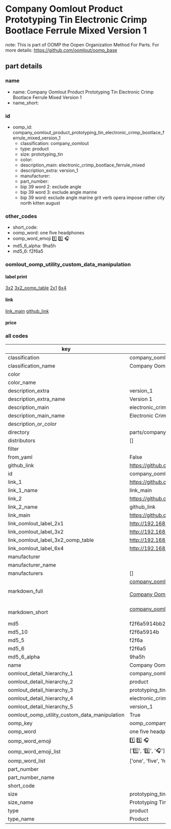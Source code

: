 # Company Oomlout Product Prototyping Tin Electronic Crimp Bootlace Ferrule Mixed Version 1  

note: This is part of OOMP the Oopen Organization Method For Parts. For more details: https://github.com/oomlout/oomp_base

##  part details





### name
* name: Company Oomlout Product Prototyping Tin Electronic Crimp Bootlace Ferrule Mixed Version 1
* name_short: 
### id
* oomp_id: company_oomlout_product_prototyping_tin_electronic_crimp_bootlace_ferrule_mixed_version_1
  * classification: company_oomlout
  * type: product
  * size: prototyping_tin
  * color: 
  * description_main: electronic_crimp_bootlace_ferrule_mixed
  * description_extra: version_1
  * manufacturer: 
  * part_number: 
  * bip 39 word 2: exclude angle
  * bip 39 word 3: exclude angle marine
  * bip 39 word: exclude angle marine grit verb opera impose rather city north kitten august

### other_codes
* short_code: 
* oomp_word: one five headphones
* oomp_word_emoji :one: :five: :headphones:
* md5_6_alpha: 9ha5h
* md5_6: f2f6a5






### oomlout_oomp_utility_custom_data_manipulation
#### label print
[3x2](http://192.168.1.245:1112/?label=oomp%209ha5h)
[3x2_oomp_table](http://192.168.1.107:1112/?label=oomp%209ha5h)
[2x1](http://192.168.1.242:1112/?label=oomp%209ha5h)
[6x4](http://192.168.1.55:1112/?label=oomp%209ha5h)    

#### link

[link_main](https://github.com/oomlout/oomlout_oomp_current_version_messy/tree/main/parts/company_oomlout_product_prototyping_tin_electronic_crimp_bootlace_ferrule_mixed_version_1) [github_link](https://github.com/oomlout/oomlout_oomp_part_src/tree/main/parts/company_oomlout_product_prototyping_tin_electronic_crimp_bootlace_ferrule_mixed_version_1)                             

#### price







### all codes 
| key | value |  
| --- | --- |  
| classification | company_oomlout |  
| classification_name | Company Oomlout |  
| color |  |  
| color_name |  |  
| description_extra | version_1 |  
| description_extra_name | Version 1 |  
| description_main | electronic_crimp_bootlace_ferrule_mixed |  
| description_main_name | Electronic Crimp Bootlace Ferrule Mixed |  
| description_or_color |   |  
| directory | parts/company_oomlout_product_prototyping_tin_electronic_crimp_bootlace_ferrule_mixed_version_1 |  
| distributors | [] |  
| filter |  |  
| from_yaml | False |  
| github_link | https://github.com/oomlout/oomlout_oomp_part_src/tree/main/parts/company_oomlout_product_prototyping_tin_electronic_crimp_bootlace_ferrule_mixed_version_1 |  
| id | company_oomlout_product_prototyping_tin_electronic_crimp_bootlace_ferrule_mixed_version_1 |  
| link_1 | https://github.com/oomlout/oomlout_oomp_current_version_messy/tree/main/parts/company_oomlout_product_prototyping_tin_electronic_crimp_bootlace_ferrule_mixed_version_1 |  
| link_1_name | link_main |  
| link_2 | https://github.com/oomlout/oomlout_oomp_part_src/tree/main/parts/company_oomlout_product_prototyping_tin_electronic_crimp_bootlace_ferrule_mixed_version_1 |  
| link_2_name | github_link |  
| link_main | https://github.com/oomlout/oomlout_oomp_current_version_messy/tree/main/parts/company_oomlout_product_prototyping_tin_electronic_crimp_bootlace_ferrule_mixed_version_1 |  
| link_oomlout_label_2x1 | http://192.168.1.242:1112/?label=oomp%209ha5h |  
| link_oomlout_label_3x2 | http://192.168.1.245:1112/?label=oomp%209ha5h |  
| link_oomlout_label_3x2_oomp_table | http://192.168.1.107:1112/?label=oomp%209ha5h |  
| link_oomlout_label_6x4 | http://192.168.1.55:1112/?label=oomp%209ha5h |  
| manufacturer |  |  
| manufacturer_name |  |  
| manufacturers | [] |  
| markdown_full | [company_oomlout_product_prototyping_tin_electronic_crimp_bootlace_ferrule_mixed_version_1](https://github.com/oomlout/oomlout_oomp_current_version_messy/tree/main/parts/company_oomlout_product_prototyping_tin_electronic_crimp_bootlace_ferrule_mixed_version_1)<br>[](https://github.com/oomlout/oomlout_oomp_current_version_messy/tree/main/parts/company_oomlout_product_prototyping_tin_electronic_crimp_bootlace_ferrule_mixed_version_1)<br>[Company Oomlout Product Prototyping Tin Electronic Crimp Bootlace Ferrule Mixed Version 1](https://github.com/oomlout/oomlout_oomp_current_version_messy/tree/main/parts/company_oomlout_product_prototyping_tin_electronic_crimp_bootlace_ferrule_mixed_version_1)<br><br> |  
| markdown_short | [company_oomlout_product_prototyping_tin_electronic_crimp_bootlace_ferrule_mixed_version_1](https://github.com/oomlout/oomlout_oomp_current_version_messy/tree/main/parts/company_oomlout_product_prototyping_tin_electronic_crimp_bootlace_ferrule_mixed_version_1)<br><br> |  
| md5 | f2f6a5914bb24e3e6d79466b10023277 |  
| md5_10 | f2f6a5914b |  
| md5_5 | f2f6a |  
| md5_6 | f2f6a5 |  
| md5_6_alpha | 9ha5h |  
| name | Company Oomlout Product Prototyping Tin Electronic Crimp Bootlace Ferrule Mixed Version 1 |  
| oomlout_detail_hierarchy_1 | company_oomlout |  
| oomlout_detail_hierarchy_2 | product |  
| oomlout_detail_hierarchy_3 | prototyping_tin |  
| oomlout_detail_hierarchy_4 | electronic_crimp_bootlace_ferrule_mixed |  
| oomlout_detail_hierarchy_5 | version_1 |  
| oomlout_oomp_utility_custom_data_manipulation | True |  
| oomp_key | oomp_company_oomlout_product_prototyping_tin_electronic_crimp_bootlace_ferrule_mixed_version_1 |  
| oomp_word | one five headphones |  
| oomp_word_emoji | :one: :five: :headphones: |  
| oomp_word_emoji_list | [':one:', ':five:', ':headphones:'] |  
| oomp_word_list | ['one', 'five', 'headphones'] |  
| part_number |  |  
| part_number_name |  |  
| short_code |  |  
| size | prototyping_tin |  
| size_name | Prototyping Tin |  
| type | product |  
| type_name | Product |  

